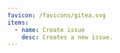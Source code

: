 ```yaml
---
favicon: /favicons/gitea.svg
items:
  - name: Create issue
    desc: Creates a new issue.
---
```


<script setup>
  import CustomListing from '../../components/CustomListing.vue'
</script>

<CustomListing />
